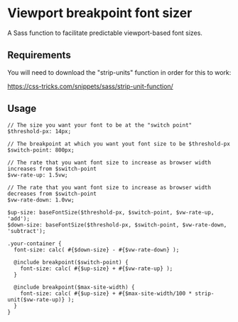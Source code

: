 # Viewport breakpoint font sizer
A Sass function to facilitate predictable viewport-based font sizes.

## Requirements
You will need to download the "strip-units" function in order for this to work:

https://css-tricks.com/snippets/sass/strip-unit-function/

## Usage

```
// The size you want your font to be at the "switch point"
$threshold-px: 14px;

// The breakpoint at which you want yout font size to be $threshold-px
$switch-point: 800px;

// The rate that you want font size to increase as browser width increases from $switch-point
$vw-rate-up: 1.5vw;

// The rate that you want font size to increase as browser width decreases from $switch-point
$vw-rate-down: 1.0vw;

$up-size: baseFontSize($threshold-px, $switch-point, $vw-rate-up, 'add');
$down-size: baseFontSize($threshold-px, $switch-point, $vw-rate-down, 'subtract');

.your-container {
  font-size: calc( #{$down-size} - #{$vw-rate-down} );

  @include breakpoint($switch-point) {
    font-size: calc( #{$up-size} + #{$vw-rate-up} );
  }

  @include breakpoint($max-site-width) {
    font-size: calc( #{$up-size} + #{$max-site-width/100 * strip-unit($vw-rate-up)} );
  }
}
```
